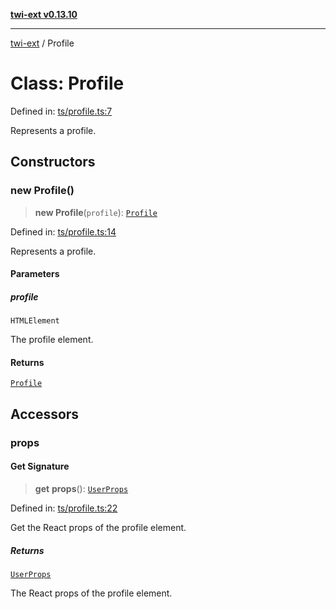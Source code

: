 [**twi-ext v0.13.10**](../README.md)

***

[twi-ext](../README.md) / Profile

# Class: Profile

Defined in: [ts/profile.ts:7](https://github.com/Robot-Inventor/twi-ext/blob/b5abce6489582ace276086c7d8397f43288181c4/src/ts/profile.ts#L7)

Represents a profile.

## Constructors

### new Profile()

> **new Profile**(`profile`): [`Profile`](Profile.md)

Defined in: [ts/profile.ts:14](https://github.com/Robot-Inventor/twi-ext/blob/b5abce6489582ace276086c7d8397f43288181c4/src/ts/profile.ts#L14)

Represents a profile.

#### Parameters

##### profile

`HTMLElement`

The profile element.

#### Returns

[`Profile`](Profile.md)

## Accessors

### props

#### Get Signature

> **get** **props**(): [`UserProps`](../interfaces/UserProps.md)

Defined in: [ts/profile.ts:22](https://github.com/Robot-Inventor/twi-ext/blob/b5abce6489582ace276086c7d8397f43288181c4/src/ts/profile.ts#L22)

Get the React props of the profile element.

##### Returns

[`UserProps`](../interfaces/UserProps.md)

The React props of the profile element.
